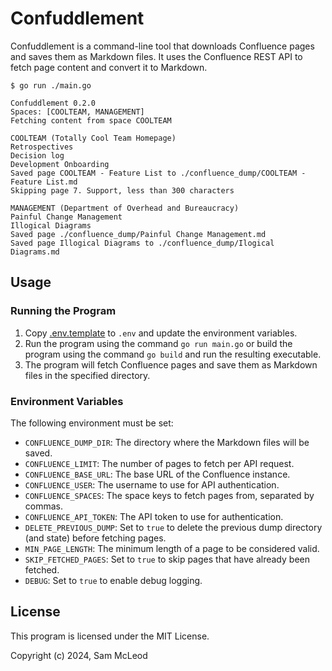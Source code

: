 # Confuddlement

Confuddlement is a command-line tool that downloads Confluence pages and saves them as Markdown files.
It uses the Confluence REST API to fetch page content and convert it to Markdown.

```plain
$ go run ./main.go

Confuddlement 0.2.0
Spaces: [COOLTEAM, MANAGEMENT]
Fetching content from space COOLTEAM

COOLTEAM (Totally Cool Team Homepage)
Retrospectives
Decision log
Development Onboarding
Saved page COOLTEAM - Feature List to ./confluence_dump/COOLTEAM - Feature List.md
Skipping page 7. Support, less than 300 characters

MANAGEMENT (Department of Overhead and Bureaucracy)
Painful Change Management
Illogical Diagrams
Saved page ./confluence_dump/Painful Change Management.md
Saved page Illogical Diagrams to ./confluence_dump/Ilogical Diagrams.md
```

## Usage

### Running the Program

1. Copy [.env.template](.env.template) to `.env` and update the environment variables.
2. Run the program using the command `go run main.go` or build the program using the command `go build` and run the resulting executable.
3. The program will fetch Confluence pages and save them as Markdown files in the specified directory.

### Environment Variables

The following environment must be set:

* `CONFLUENCE_DUMP_DIR`: The directory where the Markdown files will be saved.
* `CONFLUENCE_LIMIT`: The number of pages to fetch per API request.
* `CONFLUENCE_BASE_URL`: The base URL of the Confluence instance.
* `CONFLUENCE_USER`: The username to use for API authentication.
* `CONFLUENCE_SPACES`: The space keys to fetch pages from, separated by commas.
* `CONFLUENCE_API_TOKEN`: The API token to use for authentication.
* `DELETE_PREVIOUS_DUMP`: Set to `true` to delete the previous dump directory (and state) before fetching pages.
* `MIN_PAGE_LENGTH`: The minimum length of a page to be considered valid.
* `SKIP_FETCHED_PAGES`: Set to `true` to skip pages that have already been fetched.
* `DEBUG`: Set to `true` to enable debug logging.

## License

This program is licensed under the MIT License.

Copyright (c) 2024, Sam McLeod

